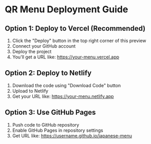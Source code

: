 # QR Menu Deployment Guide

## Option 1: Deploy to Vercel (Recommended)
1. Click the "Deploy" button in the top right corner of this preview
2. Connect your GitHub account
3. Deploy the project
4. You'll get a URL like: https://your-menu.vercel.app

## Option 2: Deploy to Netlify
1. Download the code using "Download Code" button
2. Upload to Netlify
3. Get your URL like: https://your-menu.netlify.app

## Option 3: Use GitHub Pages
1. Push code to GitHub repository
2. Enable GitHub Pages in repository settings
3. Get URL like: https://username.github.io/japanese-menu
